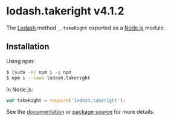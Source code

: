 # lodash.takeright v4.1.2

The [Lodash](https://lodash.com/) method `_.takeRight` exported as a [Node.js](https://nodejs.org/) module.

## Installation

Using npm:
```bash
$ {sudo -H} npm i -g npm
$ npm i --save lodash.takeright
```

In Node.js:
```js
var takeRight = require('lodash.takeright');
```

See the [documentation](https://lodash.com/docs#takeRight) or [package source](https://github.com/lodash/lodash/blob/4.1.2-npm-packages/lodash.takeright) for more details.
